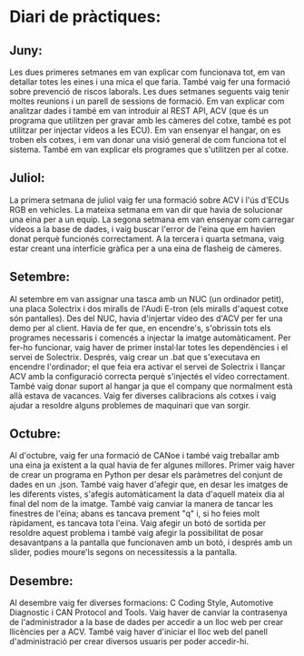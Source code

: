 # Diari de pràctiques:

## Juny:

Les dues primeres setmanes em van explicar com funcionava tot, em van detallar totes les eines i una mica el que faria. També vaig fer una formació sobre prevenció de riscos laborals.
Les dues setmanes seguents vaig tenir moltes reunions i un parell de sessions de formació. Em van explicar com analitzar dades i també em van introduir al REST API, ACV (que és un programa que utilitzen per gravar amb les càmeres del cotxe, també es pot utilitzar per injectar vídeos a les ECU).
Em van ensenyar el hangar, on es troben els cotxes, i em van donar una visió general de com funciona tot el sistema. També em van explicar els programes que s'utilitzen per al cotxe.

## Juliol:

La primera setmana de juliol vaig fer una formació sobre ACV i l'ús d'ECUs RGB en vehicles. La mateixa setmana em van dir que havia de solucionar una eina per a un equip.
La segona setmana em van ensenyar com carregar vídeos a la base de dades, i vaig buscar l'error de l'eina que em havien donat perquè funcionés correctament.
A la tercera i quarta setmana, vaig estar creant una interfície gràfica per a una eina de flasheig de càmeres.

## Setembre:

Al setembre em van assignar una tasca amb un NUC (un ordinador petit), una placa Solectrix i dos miralls de l'Audi E-tron (els miralls d'aquest cotxe són pantalles). Des del NUC, havia d'injertar vídeo des d'ACV per fer una demo per al client. Havia de fer que, en encendre's, s'obrissin tots els programes necessaris i comencés a injectar la imatge automàticament.
Per fer-ho funcionar, vaig haver de primer instal·lar totes les dependències i el servei de Solectrix. Després, vaig crear un .bat que s'executava en encendre l'ordinador; el que feia era activar el servei de Solectrix i llançar ACV amb la configuració correcta perquè s'injectés el vídeo correctament.
També vaig donar suport al hangar ja que el company que normalment està allà estava de vacances. Vaig fer diverses calibracions als cotxes i vaig ajudar a resoldre alguns problemes de maquinari que van sorgir.

## Octubre:

Al d'octubre, vaig fer una formació de CANoe i també vaig treballar amb una eina ja existent a la qual havia de fer algunes millores. Primer vaig haver de crear un programa en Python per desar els paràmetres del conjunt de dades en un .json. També vaig haver d'afegir que, en desar les imatges de les diferents vistes, s'afegís automàticament la data d'aquell mateix dia al final del nom de la imatge. També vaig canviar la manera de tancar les finestres de l'eina; abans es tancava prement "q" i, si ho feies molt ràpidament, es tancava tota l'eina. Vaig afegir un botó de sortida per resoldre aquest problema i també vaig afegir la possibilitat de posar desavantpans a la pantalla que funcionaven amb un botó, i després amb un slider, podies moure'ls segons on necessitessis a la pantalla.

## Desembre:

Al desembre vaig fer diverses formacions: C Coding Style, Automotive Diagnostic i CAN Protocol and Tools. Vaig haver de canviar la contrasenya de l'administrador a la base de dades per accedir a un lloc web per crear llicències per a ACV. També vaig haver d'iniciar el lloc web del panell d'administració per crear diversos usuaris per poder accedir-hi.
